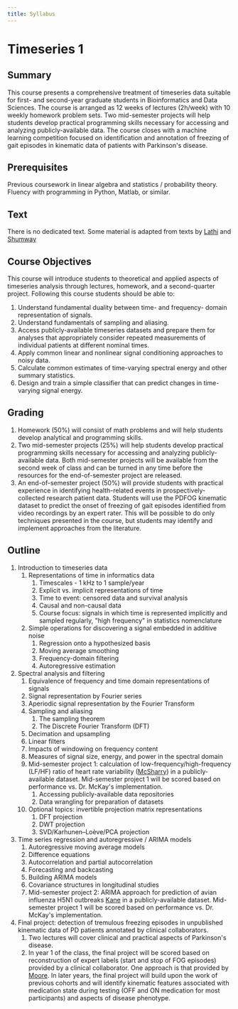 ```yaml
---
title: Syllabus
---
```


# Timeseries 1

## Summary
This course presents a comprehensive treatment of timeseries data suitable for first- and second-year graduate students in Bioinformatics and Data Sciences.
The course is arranged as 12 weeks of lectures (2h/week) with 10 weekly homework problem sets.
Two mid-semester projects will help students develop practical programming skills necessary for accessing and analyzing publicly-available data.
The course closes with a machine learning competition focused on identification and annotation of freezing of gait episodes in kinematic data of patients with Parkinson's disease.

## Prerequisites
Previous coursework in linear algebra and statistics / probability theory.
Fluency with programming in Python, Matlab, or similar.

## Text
There is no dedicated text. Some material is adapted from texts by [Lathi](references/Lathi.pdf) and [Shumway](references/Shumway.pdf) 

## Course Objectives
This course will introduce students to theoretical and applied aspects of timeseries analysis through lectures, homework, and a second-quarter project.
Following this course students should be able to: 
1. Understand fundamental duality between time- and frequency- domain representation of signals.
1. Understand fundamentals of sampling and aliasing.
1. Access publicly-available timeseries datasets and prepare them for analyses that appropriately consider repeated measurements of individual patients at different nominal times.
1. Apply common linear and nonlinear signal conditioning approaches to noisy data.
1. Calculate common estimates of time-varying spectral energy and other summary statistics.
1. Design and train a simple classifier that can predict changes in time-varying signal energy.

## Grading
1. Homework (50%) will consist of math problems and will help students develop analytical and programming skills.
1. Two mid-semester projects (25%) will help students develop practical programming skills necessary for accessing and analyzing publicly-available data. Both mid-semester projects will be available from the second week of class and can be turned in any time before the resources for the end-of-semester project are released.
1. An end-of-semester project (50%) will provide students with practical experience in identifying health-related events in prospectively-collected research patient data. Students will use the PDFOG kinematic dataset to predict the onset of freezing of gait episodes identified from video recordings by an expert rater. This will be possible to do only techniques presented in the course, but students may identify and implement approaches from the literature.

## Outline
    
1. Introduction to timeseries data
    1. Representations of time in informatics data
        1. Timescales - 1 kHz to 1 sample/year
        1. Explicit vs. implicit representations of time
        1. Time to event: censored data and survival analysis
        1. Causal and non-causal data
        1. Course focus: signals in which time is represented implicitly and sampled regularly, "high frequency" in statistics nomenclature
    1. Simple operations for discovering a signal embedded in additive noise
        1. Regression onto a hypothesized basis
        1. Moving average smoothing
        1. Frequency-domain filtering
        1. Autoregressive estimation
1. Spectral analysis and filtering
    1. Equivalence of frequency and time domain representations of signals 
    1. Signal representation by Fourier series
    1. Aperiodic signal representation by the Fourier Transform
    1. Sampling and aliasing
        1. The sampling theorem
        1. The Discrete Fourier Transform (DFT)
    1. Decimation and upsampling
    1. Linear filters
    1. Impacts of windowing on frequency content
    1. Measures of signal size, energy, and power in the spectral domain
    1. Mid-semester project 1: calculation of low-frequency/high-frequency (LF/HF) ratio of heart rate variability ([McSharry](references/McSharry.pdf)) in a publicly-available dataset. Mid-semester project 1 will be scored based on performance vs. Dr. McKay's implementation.
        1. Accessing publicly-available data repositories
        1. Data wrangling for preparation of datasets
    1. Optional topics: invertible projection matrix representations
        1. DFT projection
        1. DWT projection
        1. SVD/Karhunen–Loève/PCA projection
1. Time series regression and autoregressive / ARIMA models
    1. Autoregressive moving average models
    1. Difference equations
    1. Autocorrelation and partial autocorrelation
    1. Forecasting and backcasting
    1. Building ARIMA models
    1. Covariance structures in longitudinal studies
    1. Mid-semester project 2: ARIMA approach for prediction of avian influenza H5N1 outbreaks [Kane](references/Kane.pdf) in a publicly-available dataset. Mid-semester project 1 will be scored based on performance vs. Dr. McKay's implementation.
1. Final project: detection of tremulous freezing episodes in unpublished kinematic data of PD patients annotated by clinical collaborators.
    1. Two lectures will cover clinical and practical aspects of Parkinson's disease.
    1. In year 1 of the class, the final project will be scored based on reconstruction of expert labels (start and stop of FOG episodes) provided by a clinical collaborator. One approach is that provided by [Moore](references/Moore.pdf). In later years, the final project will build upon the work of previous cohorts and will identify kinematic features associated with medication state during testing (OFF and ON medication for most participants) and aspects of disease phenotype.


